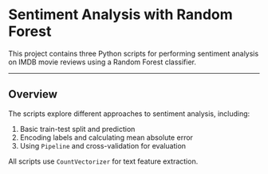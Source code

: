 # Sentiment Analysis with Random Forest

This project contains three Python scripts for performing sentiment analysis on IMDB movie reviews using a Random Forest classifier.

---

## Overview

The scripts explore different approaches to sentiment analysis, including:

1. Basic train-test split and prediction
2. Encoding labels and calculating mean absolute error
3. Using `Pipeline` and cross-validation for evaluation

All scripts use `CountVectorizer` for text feature extraction.




